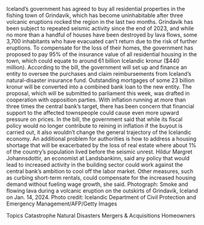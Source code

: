 Iceland’s government has agreed to buy all residential properties in the fishing town of Grindavik, which has become uninhabitable after three volcanic eruptions rocked the region in the last two months.
Grindavik has been subject to repeated seismic activity since the end of 2023, and while no more than a handful of houses have been destroyed by lava flows, some 3,700 inhabitants who have evacuated can’t return due to the risk of further eruptions.
To compensate for the loss of their homes, the government has proposed to pay 95% of the insurance value of all residential housing in the town, which could equate to around 61 billion Icelandic kronur ($440 million). According to the bill, the government will set up and finance an entity to oversee the purchases and claim reimbursements from Iceland’s natural-disaster insurance fund. Outstanding mortgages of some 23 billion kronur will be converted into a combined bank loan to the new entity.
The proposal, which will be submitted to parliament this week, was drafted in cooperation with opposition parties.
With inflation running at more than three times the central bank’s target, there has been concern that financial support to the affected townspeople could cause even more upward pressure on prices. In the bill, the government said that while its fiscal policy would no longer contribute to reining in inflation if the buyout is carried out, it also wouldn’t change the general trajectory of the Icelandic economy.
An additional problem for authorities is how to address a housing shortage that will be exacerbated by the loss of real estate where about 1% of the country’s population lived before the seismic unrest.
Hildur Margret Johannsdottir, an economist at Landsbankinn, said any policy that would lead to increased activity in the building sector could work against the central bank’s ambition to cool off the labor market. Other measures, such as curbing short-term rentals, could compensate for the increased housing demand without fueling wage growth, she said.
Photograph: Smoke and flowing lava during a volcanic eruption on the outskirts of Grindavik, Iceland on Jan. 14, 2024. Photo credit: Icelandic Department of Civil Protection and Emergency Management/AFP/Getty Images

Topics
Catastrophe
Natural Disasters
Mergers & Acquisitions
Homeowners
